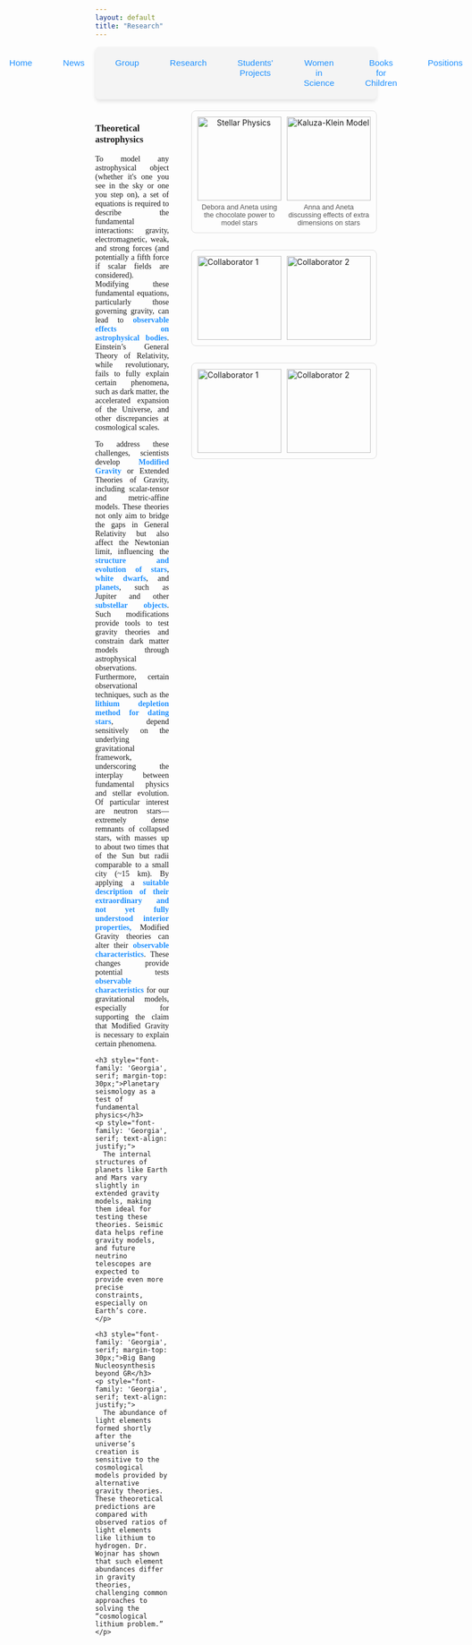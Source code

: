 ```yaml
---
layout: default
title: "Research"
---
```


<nav style="background-color: #f4f4f4; padding: 10px; border-radius: 8px; box-shadow: 0 4px 6px rgba(0, 0, 0, 0.1);">
  <ul style="list-style: none; display: flex; justify-content: center; gap: 15px; padding: 0; margin: 0;">
    <li style="flex: 1; text-align: center;">
      <a href="{{ site.baseurl }}/" 
         style="text-decoration: none; color: #1e90ff; font-family: 'Arial', sans-serif; font-size: 1.1em; padding: 10px 20px; display: inline-block; border-radius: 6px; transition: background-color 0.3s;">
         Home
      </a>
    </li>
    <li style="flex: 1; text-align: center;">
      <a href="{{ site.baseurl }}/news/" 
         style="text-decoration: none; color: #1e90ff; font-family: 'Arial', sans-serif; font-size: 1.1em; padding: 10px 20px; display: inline-block; border-radius: 6px; transition: background-color 0.3s;">
         News
      </a>
    </li>
    <li style="flex: 1; text-align: center;">
      <a href="{{ site.baseurl }}/group/" 
         style="text-decoration: none; color: #1e90ff; font-family: 'Arial', sans-serif; font-size: 1.1em; padding: 10px 20px; display: inline-block; border-radius: 6px; transition: background-color 0.3s;">
         Group
      </a>
    </li>
    <li style="flex: 1; text-align: center;">
      <a href="{{ site.baseurl }}/research/" 
         style="text-decoration: none; color: #1e90ff; font-family: 'Arial', sans-serif; font-size: 1.1em; padding: 10px 20px; display: inline-block; border-radius: 6px; transition: background-color 0.3s;">
         Research
      </a>
    </li>
    <li style="flex: 1; text-align: center;">
      <a href="{{ site.baseurl }}/Students' projects/" 
         style="text-decoration: none; color: #1e90ff; font-family: 'Arial', sans-serif; font-size: 1.1em; padding: 10px 20px; display: inline-block; border-radius: 6px; transition: background-color 0.3s;">
         Students' Projects
      </a>
    </li>
    <li style="flex: 1; text-align: center;">
      <a href="{{ site.baseurl }}/women-in-science/" 
         style="text-decoration: none; color: #1e90ff; font-family: 'Arial', sans-serif; font-size: 1.1em; padding: 10px 20px; display: inline-block; border-radius: 6px; transition: background-color 0.3s;">
         Women in Science
      </a>
    </li>
    <li style="flex: 1; text-align: center;">
      <a href="{{ site.baseurl }}/books-for-children/" 
         style="text-decoration: none; color: #1e90ff; font-family: 'Arial', sans-serif; font-size: 1.1em; padding: 10px 20px; display: inline-block; border-radius: 6px; transition: background-color 0.3s;">
         Books for Children
      </a>
    </li>
    <li style="flex: 1; text-align: center;">
      <a href="{{ site.baseurl }}/positions/" 
         style="text-decoration: none; color: #1e90ff; font-family: 'Arial', sans-serif; font-size: 1.1em; padding: 10px 20px; display: inline-block; border-radius: 6px; transition: background-color 0.3s;">
         Positions
      </a>
    </li>
  </ul>
</nav>


<div style="display: flex; gap: 40px; margin-top: 20px; align-items: flex-start;">
  <!-- Left Column: Project Descriptions -->
  <div style="flex: 1;">
    <h3 style="font-family: 'Georgia', serif;">Theoretical astrophysics</h3>
    <p style="font-family: 'Georgia', serif; text-align: justify;">
      To model any astrophysical object (whether it's one you see in the sky or one you step on), a set of equations is required to describe the fundamental interactions: gravity, electromagnetic, weak, and strong forces (and potentially a fifth force if scalar fields are considered). Modifying these fundamental equations, particularly those governing gravity, can lead to <strong><a href="https://www.sciencedirect.com/science/article/abs/pii/S0370157320302507?via%3Dihub" target="_blank" style="color: #1e90ff; text-decoration: none; font-weight: bold;">observable effects on astrophysical bodies</a></strong>. Einstein’s General Theory of Relativity, while revolutionary, fails to fully explain certain phenomena, such as dark matter, the accelerated expansion of the Universe, and other discrepancies at cosmological scales.
    </p>
    <p style="font-family: 'Georgia', serif; text-align: justify;">
To address these challenges, scientists develop <strong><a href="https://link.springer.com/book/10.1007/978-3-030-83715-0" target="_blank" style="color: #1e90ff; text-decoration: none; font-weight: bold;">Modified Gravity</a></strong> or Extended Theories of Gravity, including scalar-tensor and metric-affine models. These theories not only aim to bridge the gaps in General Relativity but also affect the Newtonian limit, influencing the <strong><a href="https://journals.aps.org/prd/abstract/10.1103/PhysRevD.102.124045" target="_blank" style="color: #1e90ff; text-decoration: none; font-weight: bold;">structure and evolution of stars</a></strong>, <strong><a href="https://journals.aps.org/prd/abstract/10.1103/PhysRevD.107.044072" target="_blank" style="color: #1e90ff; text-decoration: none; font-weight: bold;">white dwarfs</a></strong>, and <strong><a href="https://doi.org/10.1103/PhysRevD.104.104058" target="_blank" style="color: #1e90ff; text-decoration: none; font-weight: bold;">planets</a></strong>, such as Jupiter and other <strong><a href="https://journals.aps.org/prd/abstract/10.1103/PhysRevD.103.064032" target="_blank" style="color: #1e90ff; text-decoration: none; font-weight: bold;">substellar objects</a></strong>. Such modifications provide tools to test gravity theories and constrain dark matter models through astrophysical observations. Furthermore, certain observational techniques, such as the <strong><a href="https://journals.aps.org/prd/abstract/10.1103/PhysRevD.103.044037" target="_blank" style="color: #1e90ff; text-decoration: none; font-weight: bold;">lithium depletion method for dating stars</a></strong>, depend sensitively on the underlying gravitational framework, underscoring the interplay between fundamental physics and stellar evolution. Of particular interest are neutron stars—extremely dense remnants of collapsed stars, with masses up to about two times that of the Sun but radii comparable to a small city (~15 km). By applying a <strong><a href="https://iopscience.iop.org/article/10.1088/1475-7516/2024/02/017" target="_blank" style="color: #1e90ff; text-decoration: none; font-weight: bold;">suitable description of their extraordinary and not yet fully understood interior properties, </a></strong>Modified Gravity theories can alter their <strong><a href="https://arxiv.org/abs/2402.03914" target="_blank" style="color: #1e90ff; text-decoration: none; font-weight: bold;">observable characteristics</a></strong>. These changes provide </a></strong>potential tests <strong><a href="https://arxiv.org/abs/2409.16201" target="_blank" style="color: #1e90ff; text-decoration: none; font-weight: bold;">observable characteristics</a></strong> for our gravitational models, especially for supporting the claim that Modified Gravity is necessary to explain certain phenomena.
    </p>
    
    <h3 style="font-family: 'Georgia', serif; margin-top: 30px;">Planetary seismology as a test of fundamental physics</h3>
    <p style="font-family: 'Georgia', serif; text-align: justify;">
      The internal structures of planets like Earth and Mars vary slightly in extended gravity models, making them ideal for testing these theories. Seismic data helps refine gravity models, and future neutrino telescopes are expected to provide even more precise constraints, especially on Earth’s core.
    </p>
    
    <h3 style="font-family: 'Georgia', serif; margin-top: 30px;">Big Bang Nucleosynthesis beyond GR</h3>
    <p style="font-family: 'Georgia', serif; text-align: justify;">
      The abundance of light elements formed shortly after the universe’s creation is sensitive to the cosmological models provided by alternative gravity theories. These theoretical predictions are compared with observed ratios of light elements like lithium to hydrogen. Dr. Wojnar has shown that such element abundances differ in gravity theories, challenging common approaches to solving the “cosmological lithium problem.”
    </p>
  </div>
  
 <!-- Right Column: Photo Galleries -->
<div style="flex: 1; display: flex; flex-direction: column; align-items: center; gap: 30px;">
<!-- Astrophysical matter in gravity theories -->
<div style="overflow: hidden; width: 100%; max-width: 600px;">
  <div style="display: flex; gap: 10px; padding: 10px; border: 1px solid #ddd; border-radius: 8px;">
    <!-- Image 1 with caption -->
    <figure style="text-align: center; margin: 0;">
      <img src="{{ site.baseurl }}/assets/images/research/stellar.jpg" alt="Stellar Physics" 
           style="width: 150px; height: auto; object-fit: contain;">
      <figcaption style="font-family: 'Arial', sans-serif; font-size: 0.9em; color: #555; margin-top: 5px;">
        Debora and Aneta using the chocolate power to model stars
      </figcaption>
    </figure>
    <!-- Image 2 with caption -->
    <figure style="text-align: center; margin: 0;">
      <img src="{{ site.baseurl }}/assets/images/research/KK.jpg" alt="Kaluza-Klein Model" 
           style="width: 150px; height: auto; object-fit: contain;">
      <figcaption style="font-family: 'Arial', sans-serif; font-size: 0.9em; color: #555; margin-top: 5px;">
        Anna and Aneta discussing effects of extra dimensions on stars
      </figcaption>
    </figure>
  </div>
</div>

  
  <!-- Planetary seismology as a test of fundamental physics -->
  <div style="overflow: hidden; width: 100%; max-width: 600px;">
    <div style="display: flex; gap: 10px; padding: 10px; border: 1px solid #ddd; border-radius: 8px;">
      <img src="{{ site.baseurl }}/assets/images/research/seis.jpg" alt="Collaborator 1" 
           style="width: 150px; height: auto; object-fit: contain;">
      <img src="{{ site.baseurl }}/assets/images/research/planet.jpg" alt="Collaborator 2" 
           style="width: 150px; height: auto; object-fit: contain;">
    </div>
  </div>
  
  <!-- Big Bang Nucleosynthesis beyond GR -->
  <div style="overflow: hidden; width: 100%; max-width: 600px;">
    <div style="display: flex; gap: 10px; padding: 10px; border: 1px solid #ddd; border-radius: 8px;">
      <img src="{{ site.baseurl }}/assets/images/research/lit.jpg" alt="Collaborator 1" 
           style="width: 150px; height: auto; object-fit: contain;">
      <img src="{{ site.baseurl }}/assets/images/research/nucleosynthesis.jpg" alt="Collaborator 2" 
           style="width: 150px; height: auto; object-fit: contain;">
    </div>
  </div>
</div>
